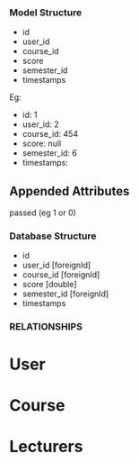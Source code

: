 ### Model Structure

- id
- user_id
- course_id
- score
- semester_id
- timestamps


Eg:
- id: 1
- user_id: 2
- course_id: 454
- score: null
- semester_id: 6
- timestamps: 


## Appended Attributes
passed (eg 1 or 0)
    

### Database Structure
- id
- user_id [foreignId]
- course_id [foreignId]
- score [double]
- semester_id [foreignId]
- timestamps


### RELATIONSHIPS
# User

# Course

# Lecturers



<!-- This Model would be used for Course Registration -->







